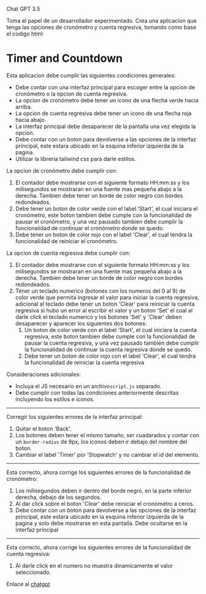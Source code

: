 Chat GPT 3.5

Toma el papel de un desarrollador experimentado. Crea una aplicacion que tenga las opciones de cronómetro y cuenta regresiva, tomando como base el codigo html:

<!DOCTYPE html>
<html lang="en">
<head>
<meta charset="UTF-8">
<meta name="viewport" content="width=device-width, initial-scale=1.0">
<title>Timer and Countdown</title>
<link rel="stylesheet" href="styles.css">
</head>
<body>
<h1>Timer and Countdown</h1>
<script src="script.js"></script>
</body>
</html>

Esta aplicacion debe cumplir las siguientes condiciones generales:
- Debe contar con una interfaz principal para escoger entre la opcion de cronómetro o la opcion de cuenta regresiva.
- La opcion de cronómetro debe tener un icono de una flecha verde hacia arriba.
- La opcion de cuenta regresiva debe tener un icono de una flecha roja hacia abajo.
- La interfaz principal debe desaparecer de la pantalla una vez elegida la opcion.
- Debe contar con un boton para devolverse a las opciones de la interfaz principal, este estara ubicado en la esquina inferior izquierda de la pagina.
- Utilizar la libreria tailwind css para darle estilos.

La opcion de cronómetro debe cumplir con:
1. El contador debe mostrarse con el siguiente formato HH:mm:ss y los milisegundos se mostraran en una fuente mas pequeña abajo a la derecha. Tambien debe tener un borde de color negro con bordes redondeados.
2. Debe tener un boton de color verde con el label 'Start', el cual iniciara el cronómetro, este boton tambien debe cumple con la funcionalidad de pausar el cronómetro, y una vez pausado tambien debe cumplir la funcionalidad de continuar el cronómetro donde se quedo.
3. Debe tener un boton de color rojo con el label 'Clear', el cual tendra la funcionalidad de reiniciar el cronómetro.

La opcion de cuenta regresiva debe cumplir con:
1. El contador debe mostrarse con el siguiente formato HH:mm:ss y los milisegundos se mostraran en una fuente mas pequeña abajo a la derecha. Tambien debe tener un borde de color negro con bordes redondeados.
2. Tener un teclado numerico (botones con los numeros del 0 al 9) de color verde que permita ingresar el valor para iniciar la cuenta regresiva, adicional al teclado debe tener un boton 'Clear' para reiniciar la cuenta regresiva si hubo un error al escribir el valor y un boton 'Set' el cual al darle click el teclado numerico y los botones 'Set' y 'Clear' deben desaparecer y aparecer los siguientes dos botones:
   1. Un boton de color verde con el label 'Start', el cual iniciara la cuenta regresiva, este boton tambien debe cumple con la funcionalidad de pausar la cuenta regresiva, y una vez pausado tambien debe cumplir la funcionalidad de continuar la cuenta regresiva donde se quedo.
   2. Debe tener un boton de color rojo con el label 'Clear', el cual tendra la funcionalidad de reiniciar la cuenta regresiva

Consideraciones adicionales: 
- Incluya el JS necesario en un archivo`script.js` separado.
- Debe cumplir con todas las condiciones anteriormente descritas incluyendo los estilos e iconos.

----

Corregir los siguientes errores de la interfaz principal:
1. Quitar el boton 'Back'.
2. Los botones deben tener el mismo tamaño, ser cuadarados y contar con un `border-radius` de 9px, los iconos deben ir debajo del nombre del boton.
3. Cambiar el label 'Timer' por 'Stopwatch' y no cambiar el id del elemento.

----

Esta correcto, ahora corrige los siguientes errores de la funcionalidad de cronómetro:
1. Los milisegundos deben ir dentro del borde negro, en la parte inferior derecha, debajo de los segundos.
2. Al dar click sobre el boton 'Clear' debe reiniciar el cronometro a ceros. 
3. Debe contar con un boton para devolverse a las opciones de la interfaz principal, este estara ubicado en la esquina inferior izquierda de la pagina y solo debe mostrarse en esta pantalla. Debe ocultarse en la interfaz principal

----

Esta correcto, ahora corrige los siguientes errores de la funcionalidad de cuenta regresiva:
1. Al darle click en el numero no muestra dinamicamente el valor seleccionado.


 Enlace al [chatgpt](https://chat.openai.com/share/d453c5e4-4a19-4c20-9a22-70b8708eb6f8) 
